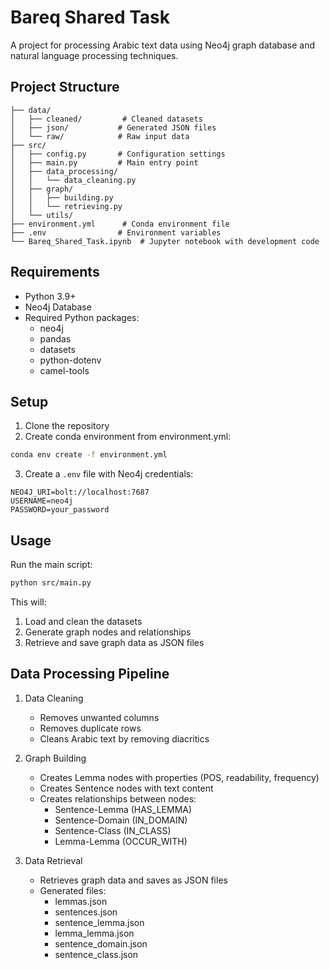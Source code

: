 # Bareq Shared Task

A project for processing Arabic text data using Neo4j graph database and natural language processing techniques.

## Project Structure
```
├── data/
│   ├── cleaned/         # Cleaned datasets
│   ├── json/           # Generated JSON files
│   └── raw/            # Raw input data
├── src/
│   ├── config.py       # Configuration settings
│   ├── main.py         # Main entry point
│   ├── data_processing/
│   │   └── data_cleaning.py
│   ├── graph/
│   │   ├── building.py
│   │   └── retrieving.py
│   └── utils/
├── environment.yml      # Conda environment file
├── .env                # Environment variables
└── Bareq_Shared_Task.ipynb  # Jupyter notebook with development code
```

## Requirements

- Python 3.9+
- Neo4j Database
- Required Python packages:
  - neo4j
  - pandas
  - datasets
  - python-dotenv
  - camel-tools

## Setup

1. Clone the repository
2. Create conda environment from environment.yml:
```bash
conda env create -f environment.yml
```

3. Create a `.env` file with Neo4j credentials:
```
NEO4J_URI=bolt://localhost:7687
USERNAME=neo4j
PASSWORD=your_password
```

## Usage

Run the main script:
```bash
python src/main.py
```

This will:
1. Load and clean the datasets
2. Generate graph nodes and relationships
3. Retrieve and save graph data as JSON files

## Data Processing Pipeline

1. Data Cleaning
   - Removes unwanted columns
   - Removes duplicate rows
   - Cleans Arabic text by removing diacritics

2. Graph Building
   - Creates Lemma nodes with properties (POS, readability, frequency)
   - Creates Sentence nodes with text content
   - Creates relationships between nodes:
     - Sentence-Lemma (HAS_LEMMA)
     - Sentence-Domain (IN_DOMAIN)
     - Sentence-Class (IN_CLASS)
     - Lemma-Lemma (OCCUR_WITH)

3. Data Retrieval
   - Retrieves graph data and saves as JSON files
   - Generated files:
     - lemmas.json
     - sentences.json
     - sentence_lemma.json
     - lemma_lemma.json
     - sentence_domain.json
     - sentence_class.json
